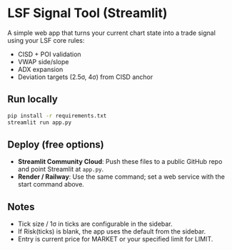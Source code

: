 
# LSF Signal Tool (Streamlit)

A simple web app that turns your current chart state into a trade signal using your LSF core rules:
- CISD + POI validation
- VWAP side/slope
- ADX expansion
- Deviation targets (2.5σ, 4σ) from CISD anchor

## Run locally
```bash
pip install -r requirements.txt
streamlit run app.py
```

## Deploy (free options)
- **Streamlit Community Cloud**: Push these files to a public GitHub repo and point Streamlit at `app.py`.
- **Render / Railway**: Use the same command; set a web service with the start command above.

## Notes
- Tick size / 1σ in ticks are configurable in the sidebar.
- If Risk(ticks) is blank, the app uses the default from the sidebar.
- Entry is current price for MARKET or your specified limit for LIMIT.
